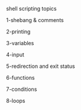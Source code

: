 shell scripting topics

1-shebang & comments

2-printing

3-variables

4-input

5-redirection and exit status

6-functions

7-conditions

8-loops